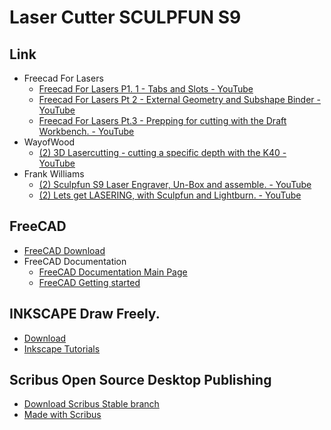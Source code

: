 # Laser Cutter SCULPFUN S9

## Link

* Freecad For Lasers
  * [Freecad For Lasers P1. 1 - Tabs and Slots - YouTube](https://www.youtube.com/watch?v=eGba5Sv3G3Q)
  * [Freecad For Lasers Pt 2 - External Geometry and Subshape Binder - YouTube](https://www.youtube.com/watch?v=AZ6bao8-nn4)
  * [Freecad For Lasers Pt.3 - Prepping for cutting with the Draft Workbench. - YouTube](https://www.youtube.com/watch?v=d8lF3m-MvKU)
* WayofWood
  * [(2) 3D Lasercutting - cutting a specific depth with the K40 - YouTube](https://www.youtube.com/watch?v=Nh6HDBgY968)
* Frank Williams
  * [(2) Sculpfun S9 Laser Engraver, Un-Box and assemble. - YouTube](https://www.youtube.com/watch?v=FoDqgaQziD4)
  * [(2) Lets get LASERING, with Sculpfun and Lightburn. - YouTube](https://www.youtube.com/watch?v=bVRrCXrXWTs)

## FreeCAD

* [FreeCAD Download](https://www.freecad.org/downloads.php)
* FreeCAD Documentation
  * [FreeCAD Documentation Main Page](https://wiki.freecad.org/Main_Page)
  * [FreeCAD Getting started](https://wiki.freecad.org/Getting_started)

## INKSCAPE Draw Freely.

* [Download](https://inkscape.org/release/inkscape-1.3/)
* [Inkscape Tutorials](https://inkscape.org/learn/tutorials/)

## Scribus Open Source Desktop Publishing

* [Download Scribus Stable branch](https://www.scribus.net/downloads/stable-branch/)
* [Made with Scribus](https://www.scribus.net/category/made-with-scribus/)

